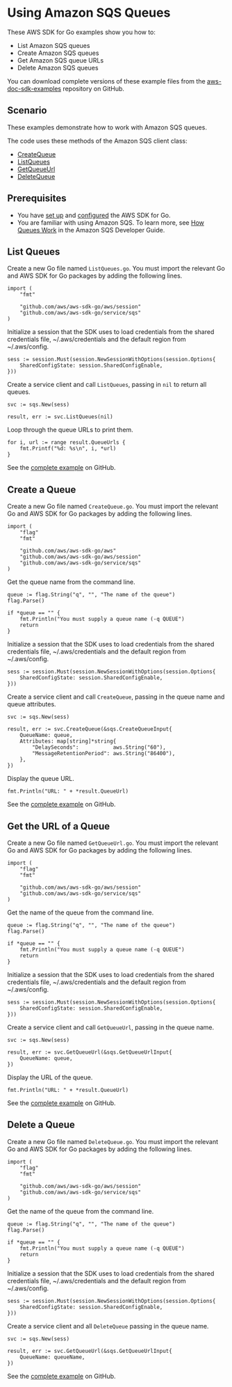 # Using Amazon SQS Queues<a name="sqs-example-create-queue"></a>

These AWS SDK for Go examples show you how to:
+ List Amazon SQS queues
+ Create Amazon SQS queues
+ Get Amazon SQS queue URLs
+ Delete Amazon SQS queues

You can download complete versions of these example files from the [aws\-doc\-sdk\-examples](https://github.com/awsdocs/aws-doc-sdk-examples/tree/master/go/example_code/sqs) repository on GitHub\.

## Scenario<a name="sqs-create-scenario"></a>

These examples demonstrate how to work with Amazon SQS queues\.

The code uses these methods of the Amazon SQS client class:
+  [CreateQueue](https://docs.aws.amazon.com/sdk-for-go/api/service/sqs/#SQS.CreateQueue) 
+  [ListQueues](https://docs.aws.amazon.com/sdk-for-go/api/service/sqs/#SQS.ListQueues) 
+  [GetQueueUrl](https://docs.aws.amazon.com/sdk-for-go/api/service/sqs/#SQS.GetQueueUrl) 
+  [DeleteQueue](https://docs.aws.amazon.com/sdk-for-go/api/service/sqs/#SQS.DeleteQueue) 

## Prerequisites<a name="sqs-create-prerequisites"></a>
+ You have [set up](setting-up.md) and [configured](configuring-sdk.md) the AWS SDK for Go\.
+ You are familiar with using Amazon SQS\. To learn more, see [How Queues Work](https://docs.aws.amazon.com/AWSSimpleQueueService/latest/SQSDeveloperGuide/sqs-how-it-works.html) in the Amazon SQS Developer Guide\.

## List Queues<a name="sqs-example-list-queues"></a>

Create a new Go file named `ListQueues.go`\. You must import the relevant Go and AWS SDK for Go packages by adding the following lines\.

```
import (
    "fmt"

    "github.com/aws/aws-sdk-go/aws/session"
    "github.com/aws/aws-sdk-go/service/sqs"
)
```

Initialize a session that the SDK uses to load credentials from the shared credentials file, \~/\.aws/credentials and the default region from \~/\.aws/config\.

```
sess := session.Must(session.NewSessionWithOptions(session.Options{
    SharedConfigState: session.SharedConfigEnable,
}))
```

Create a service client and call `ListQueues`, passing in `nil` to return all queues\.

```
svc := sqs.New(sess)

result, err := svc.ListQueues(nil)
```

Loop through the queue URLs to print them\.

```
for i, url := range result.QueueUrls {
    fmt.Printf("%d: %s\n", i, *url)
}
```

See the [complete example](https://github.com/awsdocs/aws-doc-sdk-examples/blob/master/go/sqs/ListQueues/ListQueues.go) on GitHub\.

## Create a Queue<a name="create-a-queue"></a>

Create a new Go file named `CreateQueue.go`\. You must import the relevant Go and AWS SDK for Go packages by adding the following lines\.

```
import (
    "flag"
    "fmt"

    "github.com/aws/aws-sdk-go/aws"
    "github.com/aws/aws-sdk-go/aws/session"
    "github.com/aws/aws-sdk-go/service/sqs"
)
```

Get the queue name from the command line\.

```
queue := flag.String("q", "", "The name of the queue")
flag.Parse()

if *queue == "" {
    fmt.Println("You must supply a queue name (-q QUEUE")
    return
}
```

Initialize a session that the SDK uses to load credentials from the shared credentials file, \~/\.aws/credentials and the default region from \~/\.aws/config\.

```
sess := session.Must(session.NewSessionWithOptions(session.Options{
    SharedConfigState: session.SharedConfigEnable,
}))
```

Create a service client and call `CreateQueue`, passing in the queue name and queue attributes\.

```
svc := sqs.New(sess)

result, err := svc.CreateQueue(&sqs.CreateQueueInput{
    QueueName: queue,
    Attributes: map[string]*string{
        "DelaySeconds":           aws.String("60"),
        "MessageRetentionPeriod": aws.String("86400"),
    },
})
```

Display the queue URL\.

```
fmt.Println("URL: " + *result.QueueUrl)
```

See the [complete example](https://github.com/awsdocs/aws-doc-sdk-examples/blob/master/go/sqs/CreateQueue/CreateQueue.go) on GitHub\.

## Get the URL of a Queue<a name="get-the-url-of-a-queue"></a>

Create a new Go file named `GetQueueUrl.go`\. You must import the relevant Go and AWS SDK for Go packages by adding the following lines\.

```
import (
    "flag"
    "fmt"

    "github.com/aws/aws-sdk-go/aws/session"
    "github.com/aws/aws-sdk-go/service/sqs"
)
```

Get the name of the queue from the command line\.

```
queue := flag.String("q", "", "The name of the queue")
flag.Parse()

if *queue == "" {
    fmt.Println("You must supply a queue name (-q QUEUE")
    return
}
```

Initialize a session that the SDK uses to load credentials from the shared credentials file, \~/\.aws/credentials and the default region from \~/\.aws/config\.

```
sess := session.Must(session.NewSessionWithOptions(session.Options{
    SharedConfigState: session.SharedConfigEnable,
}))
```

Create a service client and call `GetQueueUrl`, passing in the queue name\.

```
svc := sqs.New(sess)

result, err := svc.GetQueueUrl(&sqs.GetQueueUrlInput{
    QueueName: queue,
})
```

Display the URL of the queue\.

```
fmt.Println("URL: " + *result.QueueUrl)
```

See the [complete example](https://github.com/awsdocs/aws-doc-sdk-examples/blob/master/go/sqs/GetQueueURL/GetQueueURL.go) on GitHub\.

## Delete a Queue<a name="delete-a-queue"></a>

Create a new Go file named `DeleteQueue.go`\. You must import the relevant Go and AWS SDK for Go packages by adding the following lines\.

```
import (
    "flag"
    "fmt"

    "github.com/aws/aws-sdk-go/aws/session"
    "github.com/aws/aws-sdk-go/service/sqs"
)
```

Get the name of the queue from the command line\.

```
queue := flag.String("q", "", "The name of the queue")
flag.Parse()

if *queue == "" {
    fmt.Println("You must supply a queue name (-q QUEUE")
    return
}
```

Initialize a session that the SDK uses to load credentials from the shared credentials file, \~/\.aws/credentials and the default region from \~/\.aws/config\.

```
sess := session.Must(session.NewSessionWithOptions(session.Options{
    SharedConfigState: session.SharedConfigEnable,
}))
```

Create a service client and all `DeleteQueue` passing in the queue name\.

```
svc := sqs.New(sess)

result, err := svc.GetQueueUrl(&sqs.GetQueueUrlInput{
    QueueName: queueName,
})
```

See the [complete example](https://github.com/awsdocs/aws-doc-sdk-examples/blob/master/go/sqs/DeleteQueue/DeleteQueue.go) on GitHub\.